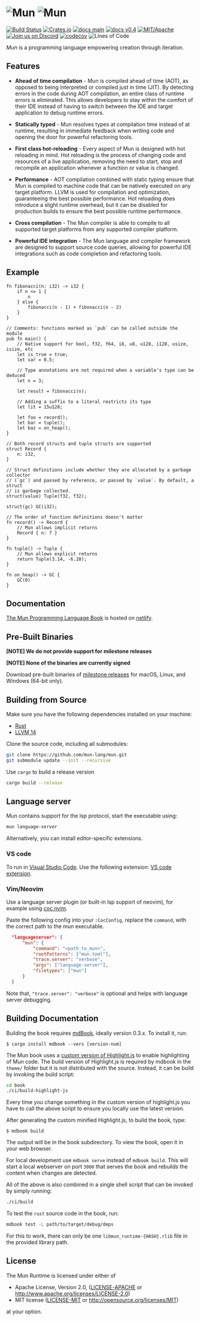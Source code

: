 # ![Mun][logo-light-mode] ![Mun][logo-dark-mode]

[logo-light-mode]: assets/readme/logotype.svg#gh-light-mode-only
[logo-dark-mode]: assets/readme/logotype-white.svg#gh-dark-mode-only

[![Build Status][build-badge]][build]
[![Crates.io][crates-badge]][crates]
[![docs main][docs-main-badge]][docs-main]
[![docs v0.4][docs-v0.4-badge]][docs-v0.4]
[![MIT/Apache][licence-badge]][license]
[![Join us on Discord][discord-badge]][discord]
[![codecov][coverage-badge]][coverage]
![Lines of Code][lines-of-code-badge]

[build-badge]: https://img.shields.io/github/actions/workflow/status/mun-lang/mun/ci.yml?branch=main
[build]: https://github.com/mun-lang/mun/actions
[crates-badge]: https://img.shields.io/crates/v/mun.svg
[crates]: https://crates.io/crates/mun/
[coverage-badge]: https://img.shields.io/codecov/c/github/mun-lang/mun.svg
[coverage]: https://codecov.io/gh/mun-lang/mun
[docs-main-badge]: https://img.shields.io/badge/docs-main-blue.svg
[docs-main]: https://docs.mun-lang.org/
[docs-v0.4-badge]: https://img.shields.io/badge/docs-v0.4-blue.svg
[docs-v0.4]: https://docs.mun-lang.org/v0.4/
[licence-badge]: https://img.shields.io/badge/license-MIT%20OR%20Apache--2.0-blue
[license]: COPYRIGHT
[discord-badge]: https://img.shields.io/discord/602227728480993281.svg?logo=discord
[discord]: https://discord.gg/SfvvcCU
[lines-of-code-badge]: https://tokei.rs/b1/github/mun-lang/mun?category=code

_Mun_ is a programming language empowering creation through iteration.

## Features

- **Ahead of time compilation** - Mun is compiled ahead of time (AOT), as
  opposed to being interpreted or compiled just in time (JIT). By detecting
  errors in the code during AOT compilation, an entire class of runtime errors
  is eliminated. This allows developers to stay within the comfort of their IDE
  instead of having to switch between the IDE and target application to debug
  runtime errors.

- **Statically typed** - Mun resolves types at compilation time instead of at
  runtime, resulting in immediate feedback when writing code and opening the
  door for powerful refactoring tools.

- **First class hot-reloading** - Every aspect of Mun is designed with hot
  reloading in mind. Hot reloading is the process of changing code and resources
  of a live application, removing the need to start, stop and recompile an
  application whenever a function or value is changed.

- **Performance** - AOT compilation combined with static typing ensure that Mun
  is compiled to machine code that can be natively executed on any target
  platform. LLVM is used for compilation and optimization, guaranteeing the best
  possible performance. Hot reloading does introduce a slight runtime overhead,
  but it can be disabled for production builds to ensure the best possible
  runtime performance.

- **Cross compilation** - The Mun compiler is able to compile to all supported
  target platforms from any supported compiler platform.

- **Powerful IDE integration** - The Mun language and compiler framework are
  designed to support source code queries, allowing for powerful IDE
  integrations such as code completion and refactoring tools.

## Example

<!-- inline HTML is intentionally used to add the id. This allows retrieval of the HTML -->
<pre language="mun">
<code id="code-sample">fn fibonacci(n: i32) -> i32 {
    if n <= 1 {
        n
    } else {
        fibonacci(n - 1) + fibonacci(n - 2)
    }
}

// Comments: functions marked as `pub` can be called outside the module
pub fn main() {
    // Native support for bool, f32, f64, i8, u8, u128, i128, usize, isize, etc
    let is_true = true;
    let var = 0.5;

    // Type annotations are not required when a variable's type can be deduced
    let n = 3;

    let result = fibonacci(n);

    // Adding a suffix to a literal restricts its type
    let lit = 15u128;

    let foo = record();
    let bar = tuple();
    let baz = on_heap();
}

// Both record structs and tuple structs are supported
struct Record {
    n: i32,
}

// Struct definitions include whether they are allocated by a garbage collector
// (`gc`) and passed by reference, or passed by `value`. By default, a struct
// is garbage collected.
struct(value) Tuple(f32, f32);

struct(gc) GC(i32);

// The order of function definitions doesn't matter
fn record() -> Record {
    // Mun allows implicit returns
    Record { n: 7 }
}

fn tuple() -> Tuple {
    // Mun allows explicit returns
    return Tuple(3.14, -6.28);
}

fn on_heap() -> GC {
    GC(0)
}</code>
</pre>

## Documentation

[The Mun Programming Language Book](https://docs.mun-lang.org/) is hosted on
[netlify](https://www.netlify.com/).

## Pre-Built Binaries

**[NOTE] We do not provide support for milestone releases**

**[NOTE] None of the binaries are currently signed**

Download pre-built binaries of [milestone
releases](https://github.com/mun-lang/mun/releases) for macOS, Linux, and
Windows (64-bit only).

## Building from Source

Make sure you have the following dependencies installed on your machine:

* [Rust](https://www.rust-lang.org/tools/install)
* [LLVM 14](https://docs.mun-lang.org/dev/02-building-llvm.html)

Clone the source code, including all submodules:

```bash
git clone https://github.com/mun-lang/mun.git
git submodule update --init --recursive
```

Use `cargo` to build a release version

```bash
cargo build --release
```

## Language server

Mun contains support for the lsp protocol, start the executable using:

```bash
mun language-server
```

Alternatively, you can install editor-specific extensions.

### VS code

To run in [Visual Studio Code](https://code.visualstudio.com/). Use the following extension:
[VS code extension](https://github.com/mun-lang/vscode-extension).

### Vim/Neovim

Use a language server plugin (or built-in lsp support of neovim), for example using [coc.nvim](https://github.com/neoclide/coc.nvim).

Paste the following config into your `:CocConfig`, replace the `command`, with the correct path to the mun executable.

```json
  "languageserver": {
      "mun": {
          "command": "<path_to_mun>",
          "rootPatterns": ["mun.toml"],
          "trace.server": "verbose",
          "args": ["language-server"],
          "filetypes": ["mun"]
      }
  }
```

Note that, `"trace.server": "verbose"` is optional and helps with language server debugging.

## Building Documentation

Building the book requires
[mdBook](https://github.com/rust-lang-nursery/mdBook), ideally version 0.3.x. To
install it, run:

```
$ cargo install mdbook --vers [version-num]
```

The Mun book uses a [custom version of
Highlight.js](https://github.com/mun-lang/highlight.js) to enable highlighting
of Mun code. The build version of Highlight.js is required by mdbook in the
`theme/` folder but it is not distributed with the source. Instead, it can be
build by invoking the build script:

```bash
cd book
./ci/build-highlight-js
```

Every time you change something in the custom version of highlight.js you have
to call the above script to ensure you locally use the latest version.

After generating the custom minified Highlight.js, to build the book, type:

```
$ mdbook build
```

The output will be in the book subdirectory. To view the book, open it in your
web browser.

For local development use `mdbook serve` instead of `mdbook build`. This will
start a local webserver on port `3000` that serves the book and rebuilds the
content when changes are detected.

All of the above is also combined in a single shell script that can be invoked
by simply running:

```bash
./ci/build
```

To test the `rust` source code in the book, run:

```bash
mdbook test -L path/to/target/debug/deps
```

For this to work, there can only be one `libmun_runtime-{HASH}.rlib` file in the
provided library path.

## License

The Mun Runtime is licensed under either of

- Apache License, Version 2.0, ([LICENSE-APACHE](LICENSE-APACHE) or
  http://www.apache.org/licenses/LICENSE-2.0)
- MIT license ([LICENSE-MIT](LICENSE-MIT) or
  http://opensource.org/licenses/MIT)

at your option.
